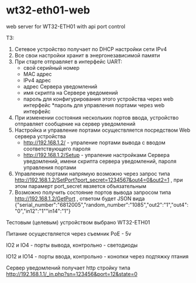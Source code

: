 # wt32-eth01-web
web server for WT32-ETH01 with api port control

ТЗ:
1. Сетевое устройство получает по DHCP настройки сети IPv4
2. Все свои настройки хранит в энергонезависимой памяти
3. При старте отправляет в интерфейс UART:
   * свой серийный номер
   * MAC адрес
   * IPv4 адрес
   * адрес Сервера уведомлений
   * имя скрипта на Сервере уведомений
   * пароль для конфигурирования этого устройства через web интерфейс
   *пароль для управления портами через web интерфейс
4. При изменении состояния нескольких портов ввода, устройство отправляет сообщение на сервер уведомлений
5. Настройка и управление портами осуществляется посредством Web сервера устройства
   * http://192.168.1.2/ - упраление портами вывода с вводом соответствующего пароля
   * http://192.168.1.2/Setup - упраление настройками Сервера уведомлений, имени скрипта сервера уведомлений, пароля управления портами
6. Управление портами напрямую возможно через запрос типа http://192.168.1.2/SetPort?port_secret=1234567&out4=0&out2=1 , при этом парамерт port_secret явзяется объязательным
7. Возможно получить состояние портов вывода запросом типа http://192.168.1.2/GetPort , ответом будет JSON вида {"serial_number":"6812005","random_number":"1085","out2":"1","out4":"0","in12":"1""in14":"1"}
     
Тестовым (целевым) устройством выбрано WT32-ETH01

Питание осуществляется через съемник PoE - 5v

IO2 и IO4 - порты вывода, контрольно - светодиоды

IO12 и IO14 - порты ввода, контрольно - конопки через подтяжку птания



Сервер уведомлений получает http стройку типа http://192.168.1.1/_in.php?sn=123456&port=12&state=0
